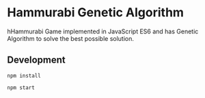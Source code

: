 # Hammurabi Genetic Algorithm
hHammurabi Game implemented in JavaScript ES6 and has Genetic Algorithm to solve the best possible solution.

## Development
```
npm install

npm start
```